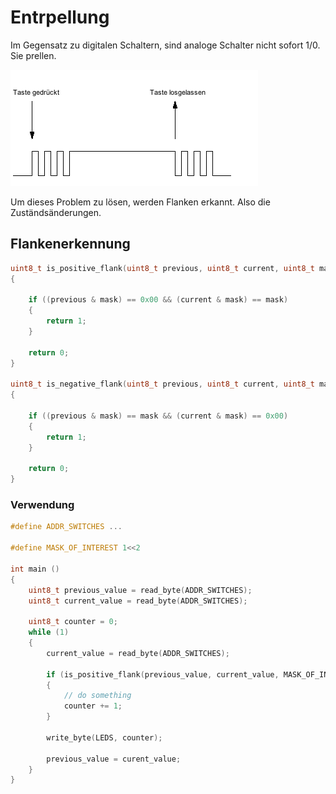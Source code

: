 # Entrpellung

Im Gegensatz zu digitalen Schaltern, sind analoge Schalter nicht sofort 1/0. Sie prellen.

![](images/Schalter/IMG_0254.webp)

Um dieses Problem zu lösen, werden Flanken erkannt. Also die Zuständsänderungen.

## Flankenerkennung

```c
uint8_t is_positive_flank(uint8_t previous, uint8_t current, uint8_t mask)
{

    if ((previous & mask) == 0x00 && (current & mask) == mask)
    {
        return 1;
    }

    return 0;
}

uint8_t is_negative_flank(uint8_t previous, uint8_t current, uint8_t mask)
{

    if ((previous & mask) == mask && (current & mask) == 0x00)
    {
        return 1;
    }

    return 0;
}

```

### Verwendung

```c
#define ADDR_SWITCHES ...

#define MASK_OF_INTEREST 1<<2

int main ()
{
    uint8_t previous_value = read_byte(ADDR_SWITCHES);
    uint8_t current_value = read_byte(ADDR_SWITCHES);

    uint8_t counter = 0;
    while (1)
    {
        current_value = read_byte(ADDR_SWITCHES);

        if (is_positive_flank(previous_value, current_value, MASK_OF_INTEREST))
        {
            // do something
            counter += 1;
        }

        write_byte(LEDS, counter);

        previous_value = curent_value;
    }
}

```
